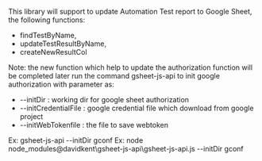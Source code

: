 This library will support to update Automation Test report to Google Sheet, the following functions:
  - findTestByName,
  - updateTestResultByName,
  - createNewResultCol

Note: the new function which help to update the authorization function will be completed later
run the command gsheet-js-api to init google authorization with parameter as:
 - --initDir : working dir for google sheet authorization
 - --initCredentialFile : google credential file which download from google project
 - --initWebTokenfile : the file to save webtoken

 Ex: gsheet-js-api --initDir gconf
 Ex: node node_modules\@davidkent\gsheet-js-api\gsheet-js-api.js --initDir gconf